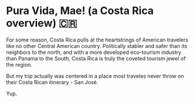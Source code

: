 # Pura Vida, Mae! (a Costa Rica overview) 🇨🇷

For some reason, Costa Rica pulls at the heartstrings of American travelers like no other Central American country. Politically stabler and safer than its neighbors to the north, and with a more developed eco-tourism industry than Panama to the South, Costa Rica is truly the coveted tourism jewel of the region.

But my trip actually was centered in a place most traveles never throw on their Costa Rican itinerary - San José.

Yup.